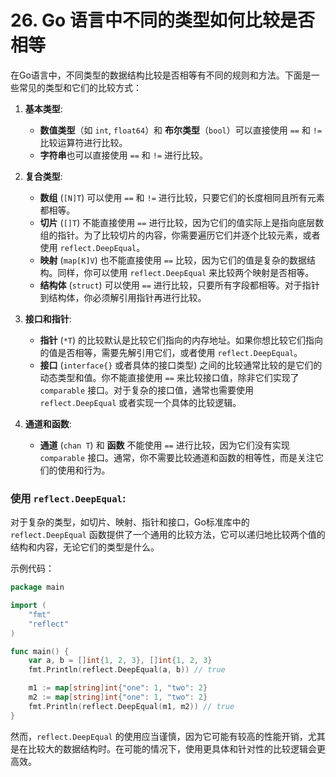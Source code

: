 # 26. Go 语言中不同的类型如何比较是否相等

在Go语言中，不同类型的数据结构比较是否相等有不同的规则和方法。下面是一些常见的类型和它们的比较方式：

1. **基本类型**:
   - **数值类型**（如 `int`, `float64`）和 **布尔类型**（`bool`）可以直接使用 `==` 和 `!=` 比较运算符进行比较。
   - **字符串**也可以直接使用 `==` 和 `!=` 进行比较。

2. **复合类型**:
   - **数组** (`[N]T`) 可以使用 `==` 和 `!=` 进行比较，只要它们的长度相同且所有元素都相等。
   - **切片** (`[]T`) 不能直接使用 `==` 进行比较，因为它们的值实际上是指向底层数组的指针。为了比较切片的内容，你需要遍历它们并逐个比较元素，或者使用 `reflect.DeepEqual`。
   - **映射** (`map[K]V`) 也不能直接使用 `==` 比较，因为它们的值是复杂的数据结构。同样，你可以使用 `reflect.DeepEqual` 来比较两个映射是否相等。
   - **结构体** (`struct`) 可以使用 `==` 进行比较，只要所有字段都相等。对于指针到结构体，你必须解引用指针再进行比较。

3. **接口和指针**:
   - **指针** (`*T`) 的比较默认是比较它们指向的内存地址。如果你想比较它们指向的值是否相等，需要先解引用它们，或者使用 `reflect.DeepEqual`。
   - **接口** (`interface{}` 或者具体的接口类型) 之间的比较通常比较的是它们的动态类型和值。你不能直接使用 `==` 来比较接口值，除非它们实现了 `comparable` 接口。对于复杂的接口值，通常也需要使用 `reflect.DeepEqual` 或者实现一个具体的比较逻辑。

4. **通道和函数**:
   - **通道** (`chan T`) 和 **函数** 不能使用 `==` 进行比较，因为它们没有实现 `comparable` 接口。通常，你不需要比较通道和函数的相等性，而是关注它们的使用和行为。

### 使用 `reflect.DeepEqual`:
对于复杂的类型，如切片、映射、指针和接口，Go标准库中的 `reflect.DeepEqual` 函数提供了一个通用的比较方法，它可以递归地比较两个值的结构和内容，无论它们的类型是什么。

示例代码：
```go
package main

import (
	"fmt"
	"reflect"
)

func main() {
	var a, b = []int{1, 2, 3}, []int{1, 2, 3}
	fmt.Println(reflect.DeepEqual(a, b)) // true

	m1 := map[string]int{"one": 1, "two": 2}
	m2 := map[string]int{"one": 1, "two": 2}
	fmt.Println(reflect.DeepEqual(m1, m2)) // true
}
```

然而，`reflect.DeepEqual` 的使用应当谨慎，因为它可能有较高的性能开销，尤其是在比较大的数据结构时。在可能的情况下，使用更具体和针对性的比较逻辑会更高效。